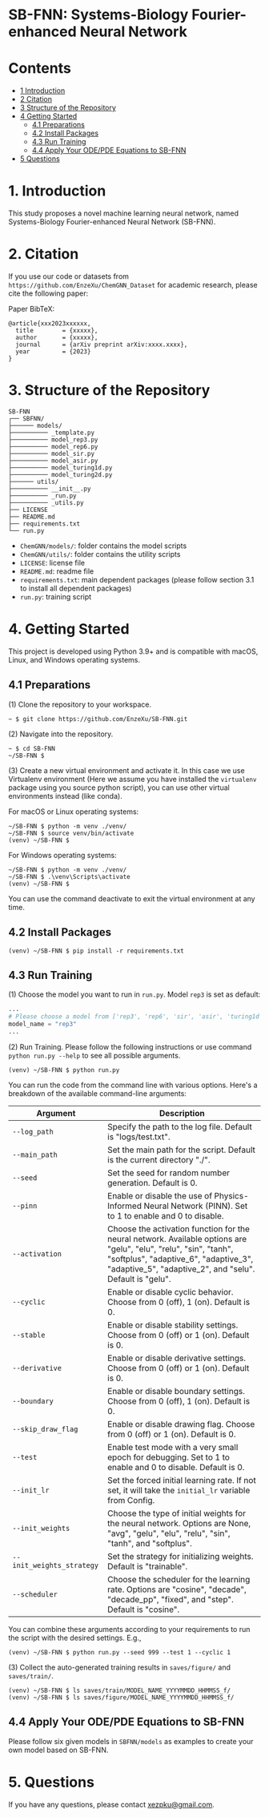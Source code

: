 SB-FNN: Systems-Biology Fourier-enhanced Neural Network
===


# Contents

* [1 Introduction](#1-introduction)
* [2 Citation](#2-citation)
* [3 Structure of the Repository](#3-structure-of-the-repository)
* [4 Getting Started](#4-getting-started)
  * [4.1 Preparations](#41-preparations)
  * [4.2 Install Packages](#42-install-packages)
  * [4.3 Run Training](#43-run-training)
  * [4.4 Apply Your ODE/PDE Equations to SB-FNN](#44-apply-your-odepde-equations-to-sb-fnn)
* [5 Questions](#5-questions)



# 1. Introduction
This study proposes a novel machine learning neural network, named Systems-Biology Fourier-enhanced Neural Network (SB-FNN).

# 2. Citation

If you use our code or datasets from `https://github.com/EnzeXu/ChemGNN_Dataset` for academic research, please cite the following paper:

Paper BibTeX:

```
@article{xxx2023xxxxxx,
  title        = {xxxxx},
  author       = {xxxxx},
  journal      = {arXiv preprint arXiv:xxxx.xxxx},
  year         = {2023}
}
```



# 3. Structure of the Repository


```
SB-FNN
┌── SBFNN/
├────── models/
├────────── _template.py
├────────── model_rep3.py
├────────── model_rep6.py
├────────── model_sir.py
├────────── model_asir.py
├────────── model_turing1d.py
├────────── model_turing2d.py
├────── utils/
├────────── __init__.py
├────────── _run.py
├────────── _utils.py
├── LICENSE
├── README.md
├── requirements.txt
└── run.py
```

- `ChemGNN/models/`: folder contains the model scripts
- `ChemGNN/utils/`: folder contains the utility scripts
- `LICENSE`: license file
- `README.md`: readme file
- `requirements.txt`: main dependent packages (please follow section 3.1 to install all dependent packages)
- `run.py`: training script



# 4. Getting Started

This project is developed using Python 3.9+ and is compatible with macOS, Linux, and Windows operating systems.

## 4.1 Preparations

(1) Clone the repository to your workspace.

```shell
~ $ git clone https://github.com/EnzeXu/SB-FNN.git
```

(2) Navigate into the repository.
```shell
~ $ cd SB-FNN
~/SB-FNN $
```

(3) Create a new virtual environment and activate it. In this case we use Virtualenv environment (Here we assume you have installed the `virtualenv` package using you source python script), you can use other virtual environments instead (like conda).

For macOS or Linux operating systems:
```shell
~/SB-FNN $ python -m venv ./venv/
~/SB-FNN $ source venv/bin/activate
(venv) ~/SB-FNN $ 
```

For Windows operating systems:

```shell
~/SB-FNN $ python -m venv ./venv/
~/SB-FNN $ .\venv\Scripts\activate
(venv) ~/SB-FNN $ 
```

You can use the command deactivate to exit the virtual environment at any time.

## 4.2 Install Packages

```shell
(venv) ~/SB-FNN $ pip install -r requirements.txt
```

## 4.3 Run Training

(1) Choose the model you want to run in `run.py`. Model `rep3` is set as default:
```python
...
# Please choose a model from ['rep3', 'rep6', 'sir', 'asir', 'turing1d', 'turing2d']
model_name = "rep3"
...
```

(2) Run Training. Please follow the following instructions or use command `python run.py --help` to see all possible arguments.

```shell
(venv) ~/SB-FNN $ python run.py 
```

You can run the code from the command line with various options. Here's a breakdown of the available command-line arguments:

| Argument                | Description                                                                                                                                                                                                           |
|-------------------------|-----------------------------------------------------------------------------------------------------------------------------------------------------------------------------------------------------------------------|
| `--log_path`            | Specify the path to the log file. Default is "logs/test.txt".                                                                                                                                                         |
| `--main_path`           | Set the main path for the script. Default is the current directory "./".                                                                                                                                              |
| `--seed`                | Set the seed for random number generation. Default is 0.                                                                                                                                                              |
| `--pinn`                | Enable or disable the use of Physics-Informed Neural Network (PINN). Set to 1 to enable and 0 to disable.                                                                                                             |
| `--activation`          | Choose the activation function for the neural network. Available options are "gelu", "elu", "relu", "sin", "tanh", "softplus", "adaptive_6", "adaptive_3", "adaptive_5", "adaptive_2", and "selu". Default is "gelu". |
| `--cyclic`              | Enable or disable cyclic behavior. Choose from 0 (off), 1 (on). Default is 0.                                                                                                                                         |
| `--stable`              | Enable or disable stability settings. Choose from 0 (off) or 1 (on). Default is 0.                                                                                                                                    |
| `--derivative`          | Enable or disable derivative settings. Choose from 0 (off) or 1 (on). Default is 0.                                                                                                                                   |
| `--boundary`            | Enable or disable boundary settings. Choose from 0 (off), 1 (on). Default is 0.                                                                                                                                       |
| `--skip_draw_flag`      | Enable or disable drawing flag. Choose from 0 (off) or 1 (on). Default is 0.                                                                                                                                          |
| `--test`                | Enable test mode with a very small epoch for debugging. Set to 1 to enable and 0 to disable. Default is 0.                                                                                                            |
| `--init_lr`             | Set the forced initial learning rate. If not set, it will take the `initial_lr` variable from Config.                                                                                                                 |
| `--init_weights`        | Choose the type of initial weights for the neural network. Options are None, "avg", "gelu", "elu", "relu", "sin", "tanh", and "softplus".                                                                             |
| `--init_weights_strategy` | Set the strategy for initializing weights. Default is "trainable".                                                                                                                                                    |
| `--scheduler`           | Choose the scheduler for the learning rate. Options are "cosine", "decade", "decade_pp", "fixed", and "step". Default is "cosine".                                                                                    |


You can combine these arguments according to your requirements to run the script with the desired settings. E.g.,

```shell
(venv) ~/SB-FNN $ python run.py --seed 999 --test 1 --cyclic 1
```


(3) Collect the auto-generated training results in `saves/figure/` and `saves/train/`.
```shell
(venv) ~/SB-FNN $ ls saves/train/MODEL_NAME_YYYYMMDD_HHMMSS_f/
(venv) ~/SB-FNN $ ls saves/figure/MODEL_NAME_YYYYMMDD_HHMMSS_f/
```

## 4.4 Apply Your ODE/PDE Equations to SB-FNN

Please follow six given models in `SBFNN/models` as examples to create your own model based on SB-FNN.

# 5. Questions

If you have any questions, please contact xezpku@gmail.com.


